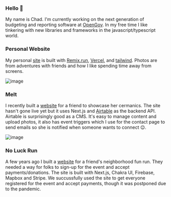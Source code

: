 ### Hello 👋

My name is Chad. I'm currently working on the next generation of budgeting and reporting software at [OpenGov](https://opengov.com/). In my free time I like tinkering with new libraries and frameworks in the javascript/typescript world. 

### Personal Website 
My personal [site](https://rad-sigma.vercel.app/) is built with [Remix.run](https://remix.run/), [Vercel](https://www.vercel.com), and [tailwind](https://tailwindcss.com/). Photos are from adventures with friends and how I like spending time away from screens.

![image](https://user-images.githubusercontent.com/3190894/149206062-bbb63b41-d624-40f7-98ea-54d6f065551c.png)


### Melt
I recently built a [website](https://github.com/bigmoves/melt) for a friend to showcase her cermanics. The site hasn't gone live yet but it uses Next.js and [Airtable](https://www.airtable.com/) as the backend API. Airtable is surprisingly good as a CMS. It's easy to manage content and upload photos, it also has event triggers which I use for the contact page to send emails so she is notified when someone wants to connect 😉.

![image](https://user-images.githubusercontent.com/3190894/148863911-e7fd554b-db70-4ca7-8f40-eafa43eb0216.png)

### No Luck Run
A few years ago I built a [website](https://github.com/bigmoves/noluckrun) for a friend's neighborhood fun run. They needed a way for folks to sign-up for the event and accept payments/donations. The site is built with Next.js, Chakra UI, Firebase, Mapbox and Stripe. We succussfully used the site to get everyone registered for the event and accept payments, though it was postponed due to the pandemic.

<!--
**bigmoves/bigmoves** is a ✨ _special_ ✨ repository because its `README.md` (this file) appears on your GitHub profile.

Here are some ideas to get you started:

- 🔭 I’m currently working on ...
- 🌱 I’m currently learning ...
- 👯 I’m looking to collaborate on ...
- 🤔 I’m looking for help with ...
- 💬 Ask me about ...
- 📫 How to reach me: ...
- 😄 Pronouns: ...
- ⚡ Fun fact: ...
-->
